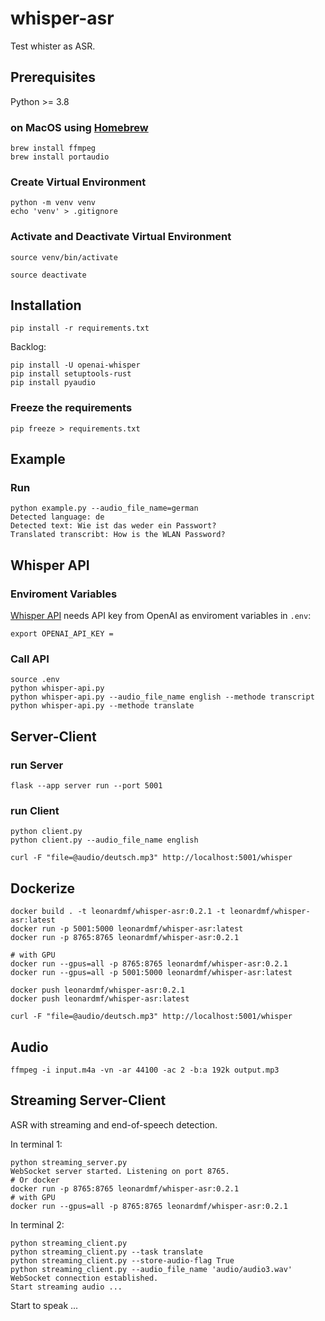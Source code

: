 # whisper-asr

Test whister as ASR.

## Prerequisites

Python >= 3.8

### on MacOS using [Homebrew](https://brew.sh/)

``` shell
brew install ffmpeg
brew install portaudio
```

### Create Virtual Environment

``` shell
python -m venv venv
echo 'venv' > .gitignore
```

### Activate and Deactivate Virtual Environment

``` shell
source venv/bin/activate
```

``` shell
source deactivate
```

## Installation

``` shell
pip install -r requirements.txt
```

Backlog:

``` shell
pip install -U openai-whisper
pip install setuptools-rust
pip install pyaudio
```

### Freeze the requirements

``` shell
pip freeze > requirements.txt
```

## Example

### Run

``` shell
python example.py --audio_file_name=german           
Detected language: de
Detected text: Wie ist das weder ein Passwort?
Translated transcribt: How is the WLAN Password?
```

## Whisper API

### Enviroment Variables

[Whisper API](https://platform.openai.com/docs/api-reference/audio) needs API key from OpenAI as enviroment variables in `.env`:

``` shell
export OPENAI_API_KEY =
```

### Call API

``` shell
source .env
python whisper-api.py
python whisper-api.py --audio_file_name english --methode transcript  
python whisper-api.py --methode translate
```

## Server-Client

### run Server

``` shell
flask --app server run --port 5001
```

### run Client

``` shell
python client.py
python client.py --audio_file_name english
```

``` shell
curl -F "file=@audio/deutsch.mp3" http://localhost:5001/whisper
```

## Dockerize

``` shell
docker build . -t leonardmf/whisper-asr:0.2.1 -t leonardmf/whisper-asr:latest
docker run -p 5001:5000 leonardmf/whisper-asr:latest
docker run -p 8765:8765 leonardmf/whisper-asr:0.2.1

# with GPU
docker run --gpus=all -p 8765:8765 leonardmf/whisper-asr:0.2.1
docker run --gpus=all -p 5001:5000 leonardmf/whisper-asr:latest
```

``` shell
docker push leonardmf/whisper-asr:0.2.1
docker push leonardmf/whisper-asr:latest
```

``` shell
curl -F "file=@audio/deutsch.mp3" http://localhost:5001/whisper
```

## Audio

``` shell
ffmpeg -i input.m4a -vn -ar 44100 -ac 2 -b:a 192k output.mp3
```

## Streaming Server-Client

ASR with streaming and end-of-speech detection.

In terminal 1:

``` shell
python streaming_server.py
WebSocket server started. Listening on port 8765.
# Or docker
docker run -p 8765:8765 leonardmf/whisper-asr:0.2.1
# with GPU
docker run --gpus=all -p 8765:8765 leonardmf/whisper-asr:0.2.1
```

In terminal 2:

``` shell
python streaming_client.py
python streaming_client.py --task translate
python streaming_client.py --store-audio-flag True 
python streaming_client.py --audio_file_name 'audio/audio3.wav'
WebSocket connection established.
Start streaming audio ...
```

Start to speak ...
